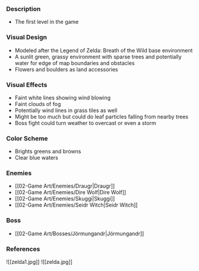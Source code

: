 ### Description
- The first level in the game
### Visual Design
- Modeled after the Legend of Zelda: Breath of the Wild base environment
- A sunlit green, grassy environment with sparse trees and potentially water for edge of map boundaries and obstacles
- Flowers and boulders as land accessories
### Visual Effects
- Faint white lines showing wind blowing
- Faint clouds of fog
- Potentially wind lines in grass tiles as well
- Might be too much but could do leaf particles falling from nearby trees
- Boss fight could turn weather to overcast or even a storm
### Color Scheme
- Brights greens and browns
- Clear blue waters
### Enemies
- [[02-Game Art/Enemies/Draugr|Draugr]]
- [[02-Game Art/Enemies/Dire Wolf|Dire Wolf]]
- [[02-Game Art/Enemies/Skuggi|Skuggi]]
- [[02-Game Art/Enemies/Seidr Witch|Seidr Witch]]
### Boss
- [[02-Game Art/Bosses/Jörmungandr|Jörmungandr]]
### References
![[zelda1.jpg]]
![[zelda.jpg]]